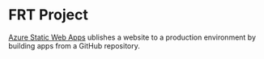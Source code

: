 # FRT Project
[Azure Static Web Apps](https://docs.microsoft.com/azure/static-web-apps/overview) ublishes a website to a production environment by building apps from a GitHub repository. 